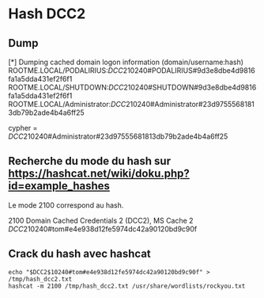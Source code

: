 # Hash DCC2

## Dump

[*] Dumping cached domain logon information (domain/username:hash)<br>
ROOTME.LOCAL/PODALIRIUS:$DCC2$10240#PODALIRIUS#9d3e8dbe4d9816fa1a5dda431ef2f6f1<br>
ROOTME.LOCAL/SHUTDOWN:$DCC2$10240#SHUTDOWN#9d3e8dbe4d9816fa1a5dda431ef2f6f1<br>
ROOTME.LOCAL/Administrator:$DCC2$10240#Administrator#23d97555681813db79b2ade4b4a6ff25<br>

cypher = $DCC2$10240#Administrator#23d97555681813db79b2ade4b4a6ff25<br>

## Recherche du mode du hash sur https://hashcat.net/wiki/doku.php?id=example_hashes

Le mode 2100 correspond au hash.<br>

2100	Domain Cached Credentials 2 (DCC2), MS Cache 2	$DCC2$10240#tom#e4e938d12fe5974dc42a90120bd9c90f<br>

## Crack du hash avec hashcat 

```
echo "$DCC2$10240#tom#e4e938d12fe5974dc42a90120bd9c90f" > /tmp/hash_dcc2.txt
hashcat -m 2100 /tmp/hash_dcc2.txt /usr/share/wordlists/rockyou.txt
```